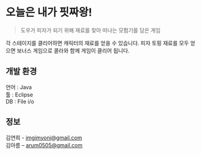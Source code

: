 # 오늘은 내가 핏짜왕!
> 도우가 피자가 되기 위해 재료를 찾아 떠나는 모험기를 담은 게임

<!-- [![NPM Version][npm-image]][npm-url]
[![Build Status][travis-image]][travis-url]
[![Downloads Stats][npm-downloads]][npm-url] -->

각 스테이지를 클리어하면 캐릭터의 재료를 얻을 수 있습니다.
피자 토핑 재료를 모두 얻으면 보너스 게임으로 콜라와 함께 게임이 클리어 됩니다.

## 개발 환경
언어 : Java<br>
툴 : Eclipse<br>
DB : File i/o

## 정보

김연희 - imgimyoni@gmail.com <br>
김아름 – arum0505@gmail.com<br>
